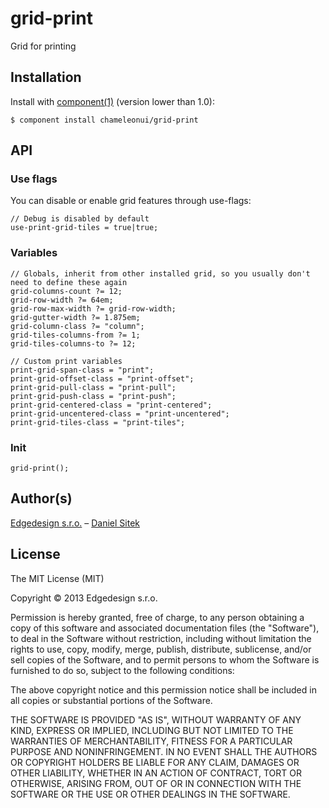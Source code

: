 
# grid-print

Grid for printing

## Installation

Install with [component(1)](http://component.io) (version lower than 1.0):

    $ component install chameleonui/grid-print

## API

### Use flags

You can disable or enable grid features through use-flags:

```
// Debug is disabled by default
use-print-grid-tiles = true|true;
```

### Variables
```
// Globals, inherit from other installed grid, so you usually don't need to define these again
grid-columns-count ?= 12;
grid-row-width ?= 64em;
grid-row-max-width ?= grid-row-width;
grid-gutter-width ?= 1.875em;
grid-column-class ?= "column";
grid-tiles-columns-from ?= 1;
grid-tiles-columns-to ?= 12;

// Custom print variables
print-grid-span-class = "print";
print-grid-offset-class = "print-offset";
print-grid-pull-class = "print-pull";
print-grid-push-class = "print-push";
print-grid-centered-class = "print-centered";
print-grid-uncentered-class = "print-uncentered";
print-grid-tiles-class = "print-tiles";
```

### Init

```
grid-print();
```

## Author(s)

[Edgedesign s.r.o.](http://www.edgedesing.cz) – [Daniel Sitek](https://github.com/danielsitek)

## License

The MIT License (MIT)

Copyright © 2013 Edgedesign s.r.o.

Permission is hereby granted, free of charge, to any person obtaining a copy
of this software and associated documentation files (the "Software"), to deal
in the Software without restriction, including without limitation the rights
to use, copy, modify, merge, publish, distribute, sublicense, and/or sell
copies of the Software, and to permit persons to whom the Software is
furnished to do so, subject to the following conditions:

The above copyright notice and this permission notice shall be included in
all copies or substantial portions of the Software.

THE SOFTWARE IS PROVIDED "AS IS", WITHOUT WARRANTY OF ANY KIND, EXPRESS OR
IMPLIED, INCLUDING BUT NOT LIMITED TO THE WARRANTIES OF MERCHANTABILITY,
FITNESS FOR A PARTICULAR PURPOSE AND NONINFRINGEMENT. IN NO EVENT SHALL THE
AUTHORS OR COPYRIGHT HOLDERS BE LIABLE FOR ANY CLAIM, DAMAGES OR OTHER
LIABILITY, WHETHER IN AN ACTION OF CONTRACT, TORT OR OTHERWISE, ARISING FROM,
OUT OF OR IN CONNECTION WITH THE SOFTWARE OR THE USE OR OTHER DEALINGS IN
THE SOFTWARE.